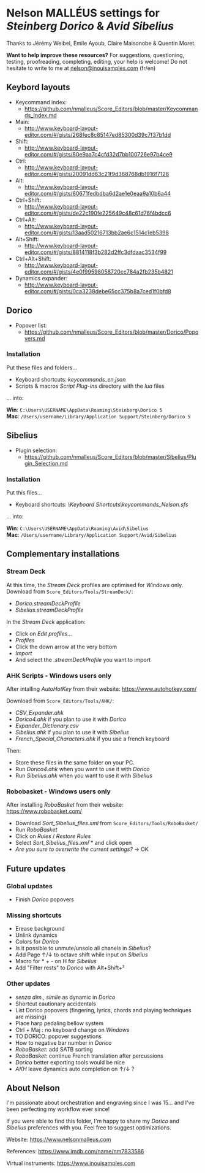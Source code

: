 # Nelson MALLÉUS settings for *Steinberg Dorico* & *Avid Sibelius*

Thanks to Jérémy Weibel, Emile Ayoub, Claire Maisonobe & Quentin Moret.

__Want to help improve these resources?__
For suggestions, questioning, testing, proofreading, completing, editing, your help is welcome!
Do not hesitate to write to me at nelson@inouisamples.com (fr/en)

## Keybord layouts
 - Keycommand index:
     - https://github.com/nmalleus/Score_Editors/blob/master/Keycommands_Index.md
 - Main:
     - http://www.keyboard-layout-editor.com/#/gists/268fec8c85147ed85300d39c7f37b1dd
 - Shift:
     - http://www.keyboard-layout-editor.com/#/gists/80e9aa7c4cfd32d7bb100726e97b4ce9
 - Ctrl:
     - http://www.keyboard-layout-editor.com/#/gists/20091dd63c21f9d368768db1916f7128
 - Alt:
     - http://www.keyboard-layout-editor.com/#/gists/60671fedbdba6d2ae1e0eaa9a10b6a44
 - Ctrl+Shift:
     - http://www.keyboard-layout-editor.com/#/gists/de22c190fe225649c48c61d76f4bdcc6
 - Ctrl+Alt:
     - http://www.keyboard-layout-editor.com/#/gists/13aad50216713bb2ae6c1514c1eb5398
 - Alt+Shift:
     - http://www.keyboard-layout-editor.com/#/gists/8814118f3b282d2ffc3dfdaac3534f99
 - Ctrl+Alt+Shift:
     - http://www.keyboard-layout-editor.com/#/gists/4e0f99598058720cc784a2fb235b4821
 - Dynamics expander:
     - http://www.keyboard-layout-editor.com/#/gists/0ca3238debe65cc375b8a7ced1f0bfd8

## Dorico
 - Popover list:
     - https://github.com/nmalleus/Score_Editors/blob/master/Dorico/Popovers.md

### Installation

Put these files and folders...

 - Keyboard shortcuts: *keycommands_en.json*
 - Scripts & macros *Script Plug-ins* directory with the *lua* files

... into:

__Win__: `C:\Users\USERNAME\AppData\Roaming\Steinberg\Dorico 5`  
__Mac__: `/Users/username/Library/Application Support/Steinberg/Dorico 5`

## Sibelius
 - Plugin selection:
     - https://github.com/nmalleus/Score_Editors/blob/master/Sibelius/Plugin_Selection.md

### Installation

Put this files...

 - Keyboard shortcuts: *\Keyboard Shortcuts\keycommands_Nelson.sfs*

... into:

__Win__: `C:\Users\USERNAME\AppData\Roaming\Avid\Sibelius`  
__Mac__: `/Users/username/Library/Application Support/Avid/Sibelius`

## Complementary installations

### Stream Deck

At this time, the *Stream Deck* profiles are optimised for *Windows* only.
Download from `Score_Editors/Tools/StreamDeck/`:
 - *Dorico.streamDeckProfile*
 - *Sibelius.streamDeckProfile*

In the *Stream Deck* application:
 - Click on *Edit profiles...*
 - *Profiles*
 - Click the down arrow at the very bottom
 - *Import*
 - And select the *.streamDeckProfile* you want to import

### AHK Scripts - Windows users only

After intalling *AutoHotKey* from their website:
https://www.autohotkey.com/

Download from `Score_Editors/Tools/AHK/`:
 - *CSV_Expander.ahk*
 - *Dorico4.ahk* if you plan to use it with *Dorico*
 - *Expander_Dictionary.csv*
 - *Sibelius.ahk* if you plan to use it with *Sibelius*
 - *French_Special_Characters.ahk* if you use a french keyboard

Then:
 - Store these files in the same folder on your PC.
 - Run *Dorico4.ahk* when you want to use it with *Dorico*
 - Run *Sibelius.ahk* when you want to use it with *Sibelius*

### Robobasket - Windows users only

After installing *RoboBasket* from their website:
https://www.robobasket.com/

 - Download *Sort_Sibelius_files.xml* from `Score_Editors/Tools/RoboBasket/`
 - Run *RoboBasket*
 - Click on *Rules* / *Restore Rules*
 - Select *Sort_Sibelius_files.xml*`* and click open
 - *Are you sure to overwrite the current settings?* → OK

## Future updates

### Global updates
 - Finish *Dorico* popovers

### Missing shortcuts
 - Erease background
 - Unlink dynamics
 - Colors for *Dorico*
 - Is it possible to unmute/unsolo all chanels in *Sibelius*?
 - Add Page ↑/↓ to octave shift while input on *Sibelius*
 - Macro for * + - on H for *Sibelius*
 - Add "Filter rests" to *Dorico*  with Alt+Shift+²

### Other updates
 - *senza dim.*, *simile* as dynamic in *Dorico*
 - Shortcut cautionary accidentals
 - List Dorico popovers (fingering, lyrics, chords and playing techniques are missing)
 - Place harp pedaling bellow system
 - Ctrl + Maj : no keyboard change on *Windows*
 - TO DORICO: popover suggestions
 - How to negative bar number in *Dorico*
 - *RoboBasket*: add SATB sorting
 - *RoboBasket*: continue French translation after percussions
 - *Dorico* better exporting tools would be nice
 - *AKH* leave dynamics auto completion on ↑/↓ ?

## About Nelson

I'm passionate about orchestration and engraving since I was 15... and I've been perfecting my workflow ever since!

If you were able to find this folder, I'm happy to share my *Dorico* and *Sibelius* preferences with you.
Feel free to suggest optimizations.

Website: https://www.nelsonmalleus.com

References: https://www.imdb.com/name/nm7833586

Virtual instruments: https://www.inouisamples.com
